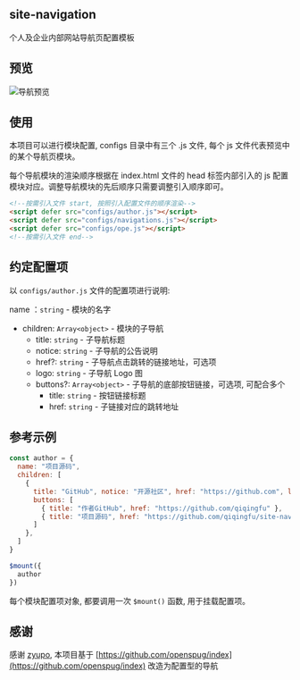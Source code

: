 ## site-navigation

个人及企业内部网站导航页配置模板



## 预览

![导航预览](https://tva1.sinaimg.cn/large/0081Kckwly1gl1stmudatj31p20u00zn.jpg)



## 使用

本项目可以进行模块配置, configs 目录中有三个 .js 文件, 每个 js 文件代表预览中的某个导航页模块。

每个导航模块的渲染顺序根据在 index.html 文件的 head 标签内部引入的 js 配置模块对应。调整导航模块的先后顺序只需要调整引入顺序即可。

```html
<!--按需引入文件 start, 按照引入配置文件的顺序渲染-->
<script defer src="configs/author.js"></script>
<script defer src="configs/navigations.js"></script>
<script defer src="configs/ope.js"></script>
<!--按需引入文件 end-->
```



## 约定配置项

以 `configs/author.js` 文件的配置项进行说明: 

name ：`string` -  模块的名字
  - children: `Array<object>` - 模块的子导航
    - title: `string` - 子导航标题
    - notice: `string` - 子导航的公告说明
    - href?: `string` - 子导航点击跳转的链接地址，可选项
    - logo: `string` - 子导航 Logo 图
    - buttons?: `Array<object>` - 子导航的底部按钮链接，可选项, 可配合多个
      - title: `string` - 按钮链接标题
      - href: `string` - 子链接对应的跳转地址
     

## 参考示例

```js
const author = {
  name: "项目源码",
  children: [
    {
      title: "GitHub", notice: "开源社区", href: "https://github.com", logo: "img/github.png",
      buttons: [
        { title: "作者GitHub", href: "https://github.com/qiqingfu" },
        { title: "项目源码", href: "https://github.com/qiqingfu/site-navigation" },
      ]
    },
  ]
}

$mount({
  author
})
```

每个模块配置项对象, 都要调用一次 `$mount()` 函数, 用于挂载配置项。


## 感谢

感谢 [zyupo](https://github.com/zyupo), 本项目基于 [https://github.com/openspug/index](https://github.com/openspug/index) 改造为配置型的导航
